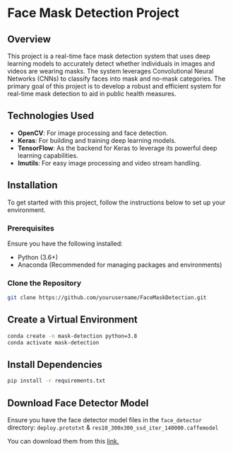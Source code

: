 # Face Mask Detection Project

## Overview

This project is a real-time face mask detection system that uses deep learning models to accurately detect whether individuals in images and videos are wearing masks. The system leverages Convolutional Neural Networks (CNNs) to classify faces into mask and no-mask categories. The primary goal of this project is to develop a robust and efficient system for real-time mask detection to aid in public health measures.

## Technologies Used

- **OpenCV**: For image processing and face detection.
- **Keras**: For building and training deep learning models.
- **TensorFlow**: As the backend for Keras to leverage its powerful deep learning capabilities.
- **Imutils**: For easy image processing and video stream handling.

## Installation

To get started with this project, follow the instructions below to set up your environment.

### Prerequisites

Ensure you have the following installed:

- Python (3.6+)
- Anaconda (Recommended for managing packages and environments)

### Clone the Repository

```bash
git clone https://github.com/yourusername/FaceMaskDetection.git
```

## Create a Virtual Environment

```bash
conda create -n mask-detection python=3.8
conda activate mask-detection
```

## Install Dependencies
```bash
pip install -r requirements.txt
```

## Download Face Detector Model

Ensure you have the face detector model files in the `face_detector` directory:
`deploy.prototxt` & `res10_300x300_ssd_iter_140000.caffemodel`

You can download them from this <a href="https://github.com/opencv/opencv/tree/master/samples/dnn/face_detector">link.</a>
